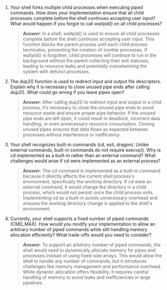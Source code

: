 1. Your shell forks multiple child processes when executing piped commands. How does your implementation ensure that all child processes complete before the shell continues accepting user input? What would happen if you forgot to call waitpid() on all child processes?

    > **Answer**:  In a shell, waitpid() is used to ensure all child processes complete before the shell continues accepting user input. This function blocks the parent process until each child process terminates, preventing the creation of zombie processes. If waitpid() is forgotten, child processes will continue to run in the background without the parent collecting their exit statuses, leading to resource leaks and potentially overwhelming the system with defunct processes.

2. The dup2() function is used to redirect input and output file descriptors. Explain why it is necessary to close unused pipe ends after calling dup2(). What could go wrong if you leave pipes open?

    > **Answer**:  After calling dup2() to redirect input and output in a child process, it’s necessary to close the unused pipe ends to avoid resource waste and ensure proper pipe behavior. If the unused pipe ends are left open, it could result in deadlock, incorrect data handling, or even unnecessary resource consumption. Closing unused pipes ensures that data flows as expected between processes without interference or inefficiency.

3. Your shell recognizes built-in commands (cd, exit, dragon). Unlike external commands, built-in commands do not require execvp(). Why is cd implemented as a built-in rather than an external command? What challenges would arise if cd were implemented as an external process?

    > **Answer**:  The cd command is implemented as a built-in command because it directly affects the current shell process's environment, specifically the working directory. If cd were an external command, it would change the directory in a child process, which would not persist once the child process exits. Implementing cd as a built-in avoids unnecessary overhead and ensures the working directory change is applied to the shell's environment.

4. Currently, your shell supports a fixed number of piped commands (CMD_MAX). How would you modify your implementation to allow an arbitrary number of piped commands while still handling memory allocation efficiently? What trade-offs would you need to consider?

    > **Answer**:  To support an arbitrary number of piped commands, the shell would need to dynamically allocate memory for pipes and processes instead of using fixed-size arrays. This would allow the shell to handle any number of commands, but it introduces challenges like memory management and performance overhead. While dynamic allocation offers flexibility, it requires careful handling of memory to avoid leaks and inefficiencies in large pipelines.

